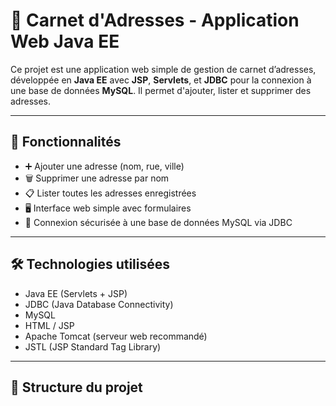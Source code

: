# 📒 Carnet d'Adresses - Application Web Java EE

Ce projet est une application web simple de gestion de carnet d’adresses, développée en **Java EE** avec **JSP**, **Servlets**, et **JDBC** pour la connexion à une base de données **MySQL**. Il permet d'ajouter, lister et supprimer des adresses.

---

## 📌 Fonctionnalités

- ➕ Ajouter une adresse (nom, rue, ville)
- 🗑️ Supprimer une adresse par nom
- 📋 Lister toutes les adresses enregistrées
- 🖥️ Interface web simple avec formulaires
- 💾 Connexion sécurisée à une base de données MySQL via JDBC

---

## 🛠️ Technologies utilisées

- Java EE (Servlets + JSP)
- JDBC (Java Database Connectivity)
- MySQL
- HTML / JSP
- Apache Tomcat (serveur web recommandé)
- JSTL (JSP Standard Tag Library)

---

## 🧩 Structure du projet

